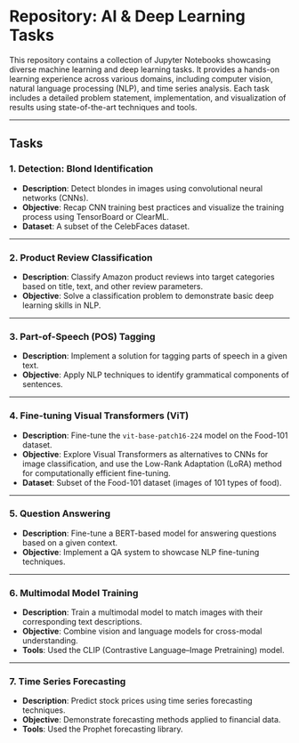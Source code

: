 # Repository: AI & Deep Learning Tasks

This repository contains a collection of Jupyter Notebooks showcasing diverse machine learning and deep learning tasks. It provides a hands-on learning experience across various domains, including computer vision, natural language processing (NLP), and time series analysis. Each task includes a detailed problem statement, implementation, and visualization of results using state-of-the-art techniques and tools.

---

## **Tasks**

### **1. Detection: Blond Identification**
- **Description**: Detect blondes in images using convolutional neural networks (CNNs).
- **Objective**: Recap CNN training best practices and visualize the training process using TensorBoard or ClearML.
- **Dataset**: A subset of the CelebFaces dataset.

---

### **2. Product Review Classification**
- **Description**: Classify Amazon product reviews into target categories based on title, text, and other review parameters.
- **Objective**: Solve a classification problem to demonstrate basic deep learning skills in NLP.

---

### **3. Part-of-Speech (POS) Tagging**
- **Description**: Implement a solution for tagging parts of speech in a given text.
- **Objective**: Apply NLP techniques to identify grammatical components of sentences.

---

### **4. Fine-tuning Visual Transformers (ViT)**
- **Description**: Fine-tune the `vit-base-patch16-224` model on the Food-101 dataset.
- **Objective**: Explore Visual Transformers as alternatives to CNNs for image classification, and use the Low-Rank Adaptation (LoRA) method for computationally efficient fine-tuning.
- **Dataset**: Subset of the Food-101 dataset (images of 101 types of food).

---

### **5. Question Answering**
- **Description**: Fine-tune a BERT-based model for answering questions based on a given context.
- **Objective**: Implement a QA system to showcase NLP fine-tuning techniques.

---

### **6. Multimodal Model Training**
- **Description**: Train a multimodal model to match images with their corresponding text descriptions.
- **Objective**: Combine vision and language models for cross-modal understanding.
- **Tools**: Used the CLIP (Contrastive Language–Image Pretraining) model.

---

### **7. Time Series Forecasting**
- **Description**: Predict stock prices using time series forecasting techniques.
- **Objective**: Demonstrate forecasting methods applied to financial data.
- **Tools**: Used the Prophet forecasting library.

